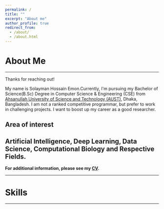 ```yaml
---
permalink: /
title: ""
excerpt: "About me"
author_profile: true
redirect_from: 
  - /about/
  - /about.html
---
```


# About Me
-----------
Thanks for reaching out!

My name is Solayman Hossain Emon.Currently, I'm pursuing my Bachelor of Science(B.Sc) Degree in 
Computer Science & Engineering (CSE) from [Ahsanullah University of Science and Technology (AUST)](http://aust.edu/cse/index.htm),
Dhaka, Bangladesh. I am not a ranked competitive programmar, but prefer to work in challenging projects. 
I want to boost up my career as a good researcher.

**Area of interest**
-----------
Artificial Intelligence, Deep Learning, Data Science, Computational Biology and Respective Fields. 
-----------

**For additional information, please see my [CV](https://Solayman-Emon.github.io/cv/).**

-----------


# Skills 


-----------



